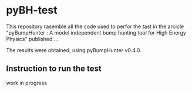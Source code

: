 # pyBH-test

This repository rasemble all the code used to perfor the tast in the arcicle "pyBumpHunter : A model independent bump hunting tool for High Energy Physics" published ...

The results were obtained, using pyBumpHunter v0.4.0.

## Instruction to run the test

work in progress

